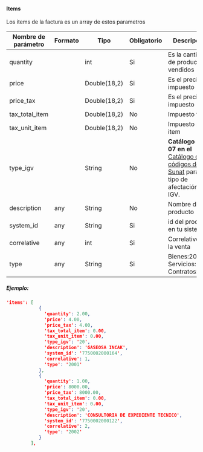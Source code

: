 #### Items
Los items de la factura es un array de estos parametros

Nombre de parámetro | Formato | Tipo | Obligatorio | Descripcion 
------------ | ------------- | ------------- | ------------- | -------------
quantity |  | int | Si | Es la cantidad de productos vendidos
price |  | Double(18,2) | Si | Es el precio sin impuesto
price_tax |  | Double(18,2) | Si | Es el precio con impuesto
tax_total_item |  | Double(18,2) | No | Impuesto total
tax_unit_item |  | Double(18,2) | No | Impuesto por item
type_igv |  | String | No | **Catálogo No. 07 en el** [Catálogo de códigos de Sunat](catalogo-de-codigos.pdf) para el tipo de afectación del IGV.
description | any | String | No | Nombre del producto
system_id | any| String | Si | id del producto en tu sistema
correlative | any| int | Si | Correlativo en la venta
type | any| String | Si | Bienes:2001, Servicios:2002, Contratos:2003


##### Ejemplo:
```json
'items': [
            {
              'quantity': 2.00, 
              'price': 4.00, 
              'price_tax': 4.00, 
              'tax_total_item': 0.00, 
              'tax_unit_item': 0.00, 
              'type_igv': '20', 
              'description': 'GASEOSA INCAK', 
              'system_id': '7750002000164', 
              'correlative': 1, 
              'type': '2001'
            }, 
            {
              'quantity': 1.00, 
              'price': 8000.00, 
              'price_tax': 8000.00, 
              'tax_total_item': 0.00, 
              'tax_unit_item': 0.00, 
              'type_igv': '20', 
              'description': 'CONSULTORIA DE EXPEDIENTE TECNICO', 
              'system_id': '7750002000122', 
              'correlative': 2, 
              'type': '2002'
            }
         ],
```
